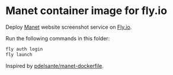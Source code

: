 # Manet container image for fly.io

Deploy [Manet](https://github.com/vbauer/manet) website screenshot service on [Fly.io](https://fly.io/).

Run the following commands in this folder:
```bash
fly auth login
fly launch
```

Inspired by [pdelsante/manet-dockerfile](https://github.com/pdelsante/manet-dockerfile).
